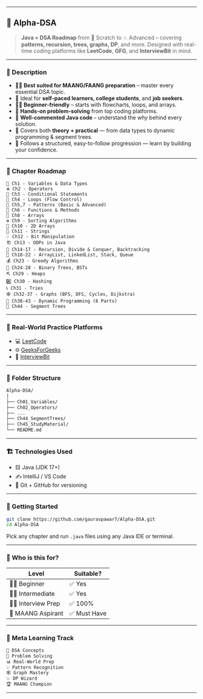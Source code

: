 

---

## 🔺 Alpha-DSA

> **Java + DSA Roadmap** from 📘 Scratch to 💥 Advanced – covering **patterns, recursion, trees, graphs, DP**, and more. Designed with real-time coding platforms like **LeetCode**, **GFG**, and **InterviewBit** in mind.

---

### 🚀 Description

* 👨‍💻 **Best suited for MAANG/FAANG preparation** – master every essential DSA topic.
* 🏁 Ideal for **self-paced learners, college students**, and **job seekers**.
* 🧑‍🎓 **Beginner-friendly** – starts with flowcharts, loops, and arrays.
* 🔁 **Hands-on problem-solving** from top coding platforms.
* 💬 **Well-commented Java code** – understand the *why* behind every solution.
* 🧠 Covers both **theory + practical** — from data types to dynamic programming & segment trees.
* 🧩 Follows a structured, easy-to-follow progression — learn by building your confidence.

---

### 🧭 Chapter Roadmap

```
🔡 Ch1 - Variables & Data Types  
➕ Ch2 - Operators  
🧠 Ch3 - Conditional Statements  
🔁 Ch4 - Loops (Flow Control)  
🎨 Ch5,7 - Patterns (Basic & Advanced)  
🧮 Ch6 - Functions & Methods  
🧾 Ch8 - Arrays  
⚙️ Ch9 - Sorting Algorithms  
🧩 Ch10 - 2D Arrays  
💬 Ch11 - Strings  
💡 Ch12 - Bit Manipulation  
🏗️ Ch13 - OOPs in Java  
🔄 Ch14-17 - Recursion, Divide & Conquer, Backtracking  
🧱 Ch18-22 - ArrayList, LinkedList, Stack, Queue  
💰 Ch23 - Greedy Algorithms  
🌳 Ch24-28 - Binary Trees, BSTs  
⛏️ Ch29 - Heaps  
#️⃣ Ch30 - Hashing  
📞 Ch31 - Tries  
🕸️ Ch32-37 - Graphs (BFS, DFS, Cycles, Dijkstra)  
🧠 Ch38-43 - Dynamic Programming (6 Parts)  
🧮 Ch44 - Segment Trees  
```

---

### 💼 Real-World Practice Platforms

* 💻 [LeetCode](https://leetcode.com)
* 🌐 [GeeksForGeeks](https://geeksforgeeks.org)
* 🎯 [InterviewBit](https://interviewbit.com)

---

### 📁 Folder Structure

```bash
Alpha-DSA/
│
├── Ch01_Variables/
├── Ch02_Operators/
├── ...
├── Ch44_SegmentTrees/
├── Ch45_StudyMaterial/
└── README.md
```

---

### 🏗️ Technologies Used

* 🟨 Java (JDK 17+)
* ✍️ IntelliJ / VS Code
* 📂 Git + GitHub for versioning

---

### 🧪 Getting Started

```bash
git clone https://github.com/gauravpawar7/Alpha-DSA.git
cd Alpha-DSA
```

Pick any chapter and run `.java` files using any Java IDE or terminal.

---

### 🏁 Who is this for?

| Level                | Suitable?   |
| -------------------- | ----------- |
| 🧑‍🎓 Beginner       | ✅ Yes       |
| 👨‍💻 Intermediate   | ✅ Yes       |
| 👨‍🔬 Interview Prep | ✅ 100%      |
| 🚀 MAANG Aspirant    | ✅ Must Have |

---

### 🧠 Meta Learning Track

```markdown
🧠 DSA Concepts  
🎯 Problem Solving  
📊 Real-World Prep  
💡 Pattern Recognition  
🕸️ Graph Mastery  
💥 DP Wizard  
🏆 MAANG Champion  
```

---
